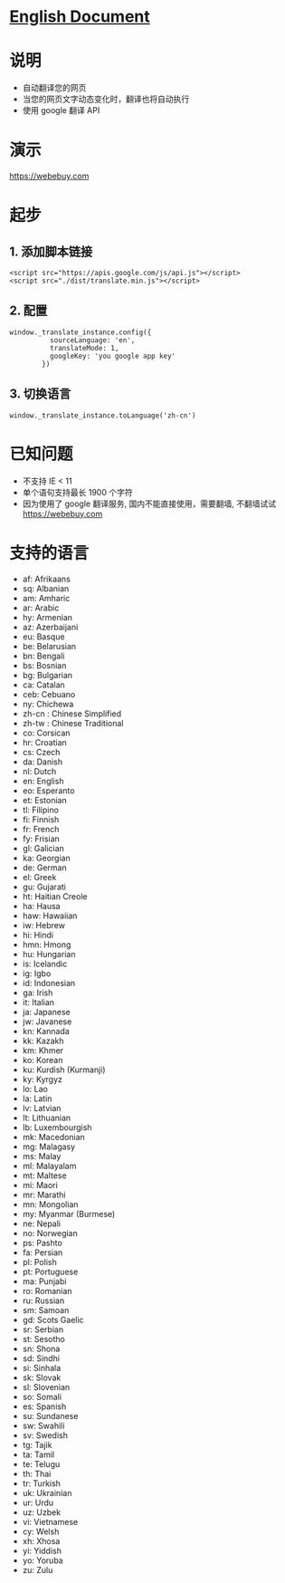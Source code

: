 # [English Document](README.md)

# 说明

- 自动翻译您的网页
- 当您的网页文字动态变化时，翻译也将自动执行
- 使用 google 翻译 API

# 演示

https://webebuy.com

# 起步

## 1. 添加脚本链接

```
<script src="https://apis.google.com/js/api.js"></script>
<script src="./dist/translate.min.js"></script>
```

## 2. 配置

```
window._translate_instance.config({
          sourceLanguage: 'en',
          translateMode: 1,
          googleKey: 'you google app key'
        })
```

## 3. 切换语言

```
window._translate_instance.toLanguage('zh-cn')
```

# 已知问题

- 不支持 IE < 11
- 单个语句支持最长 1900 个字符
- 因为使用了 google 翻译服务, 国内不能直接使用，需要翻墙, 不翻墙试试 https://webebuy.com

# 支持的语言

- af: Afrikaans
- sq: Albanian
- am: Amharic
- ar: Arabic
- hy: Armenian
- az: Azerbaijani
- eu: Basque
- be: Belarusian
- bn: Bengali
- bs: Bosnian
- bg: Bulgarian
- ca: Catalan
- ceb: Cebuano
- ny: Chichewa
- zh-cn : Chinese Simplified
- zh-tw : Chinese Traditional
- co: Corsican
- hr: Croatian
- cs: Czech
- da: Danish
- nl: Dutch
- en: English
- eo: Esperanto
- et: Estonian
- tl: Filipino
- fi: Finnish
- fr: French
- fy: Frisian
- gl: Galician
- ka: Georgian
- de: German
- el: Greek
- gu: Gujarati
- ht: Haitian Creole
- ha: Hausa
- haw: Hawaiian
- iw: Hebrew
- hi: Hindi
- hmn: Hmong
- hu: Hungarian
- is: Icelandic
- ig: Igbo
- id: Indonesian
- ga: Irish
- it: Italian
- ja: Japanese
- jw: Javanese
- kn: Kannada
- kk: Kazakh
- km: Khmer
- ko: Korean
- ku: Kurdish (Kurmanji)
- ky: Kyrgyz
- lo: Lao
- la: Latin
- lv: Latvian
- lt: Lithuanian
- lb: Luxembourgish
- mk: Macedonian
- mg: Malagasy
- ms: Malay
- ml: Malayalam
- mt: Maltese
- mi: Maori
- mr: Marathi
- mn: Mongolian
- my: Myanmar (Burmese)
- ne: Nepali
- no: Norwegian
- ps: Pashto
- fa: Persian
- pl: Polish
- pt: Portuguese
- ma: Punjabi
- ro: Romanian
- ru: Russian
- sm: Samoan
- gd: Scots Gaelic
- sr: Serbian
- st: Sesotho
- sn: Shona
- sd: Sindhi
- si: Sinhala
- sk: Slovak
- sl: Slovenian
- so: Somali
- es: Spanish
- su: Sundanese
- sw: Swahili
- sv: Swedish
- tg: Tajik
- ta: Tamil
- te: Telugu
- th: Thai
- tr: Turkish
- uk: Ukrainian
- ur: Urdu
- uz: Uzbek
- vi: Vietnamese
- cy: Welsh
- xh: Xhosa
- yi: Yiddish
- yo: Yoruba
- zu: Zulu
